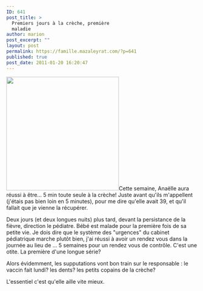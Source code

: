 ```yaml
---
ID: 641
post_title: >
  Premiers jours à la crèche, première
  maladie
author: marion
post_excerpt: ""
layout: post
permalink: https://famille.mazaleyrat.com/?p=641
published: true
post_date: 2011-01-20 16:20:47
---
```

<a href="http://famille.mazaleyrat.com/wp-content/uploads/2011/01/DSC_0015.jpg"><img class="alignleft size-medium wp-image-642" title="?" src="http://famille.mazaleyrat.com/wp-content/uploads/2011/01/DSC_0015-297x300.jpg" alt="" width="297" height="300" /></a>Cette semaine, Anaëlle aura réussi à être... 5 min toute seule à la crèche! Juste avant qu'ils m'appellent (j'étais pas bien loin en 5 minutes), pour me dire qu'elle avait 39, et qu'il fallait que je vienne la récupérer.

Deux jours (et deux longues nuits) plus tard, devant la persistance de la fièvre, direction le pédiatre. Bébé est malade pour la première fois de sa petite vie. Je dois dire que le système des "urgences" du cabinet pédiatrique marche plutôt bien, j'ai réussi à avoir un rendez vous dans la journée au lieu de ... 5 semaines pour un rendez vous de contrôle. C'est une otite. La première d'une longue série?

Alors évidemment, les supputations vont bon train sur le responsable : le vaccin fait lundi? les dents? les petits copains de la crèche?

L'essentiel c'est qu'elle aille vite mieux.